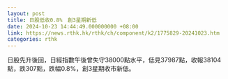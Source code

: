 ```yaml
---
layout: post
title: 日股低收0.8%　創3星期新低
date: 2024-10-23 14:44:49.000000000 +08:00
link: https://news.rthk.hk/rthk/ch/component/k2/1775829-20241023.htm
categories: rthk
---
```


日股先升後回，日經指數午後曾失守38000點水平，低見37987點，收報38104點，跌307點，跌幅0.8%，創3星期收市新低。
